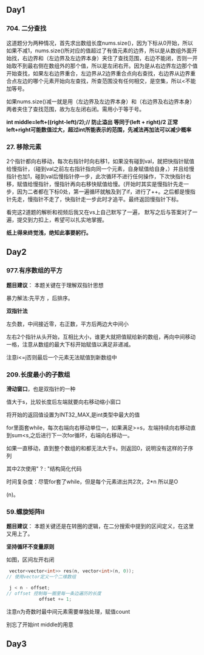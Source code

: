 ## Day1

### 704. 二分查找

   这道题分为两种情况，首先求出数组长度nums.size()，因为下标从0开始，所以如果不减1，nums.size()所对应的值超过了有值元素的边界，所以是从数组外面开始找，右边界和（左边界及左边界本身）夹住了查找范围，右边不能闭，否则一开始取不到最右侧在数组外的那个值，所以是左闭右开。因为是从右边界左边那个值开始查找，如果左右边界重合，左边界从2边界重合点向右查找，右边界从边界重合点左边的哪个元素开始向左查找，所查范围没有任何相交，是空集，所以<不能加等号。

​    如果nums.size()减一就是用（左边界及左边界本身）和（右边界及右边界本身）两者夹住了查找范围，故为左左闭右闭。需用小于等于号。

**int middle=left+((right-left)/2);// 防止溢出 等同于(left + right)/2  正常left+right可能数值过大，超过int所能表示的范围，先减法再加法可以减少概率**



### 27. 移除元素

2个指针都向右移动，每次右指针时向右移1，如果没有碰到val，就把快指针赋值给慢指针，（碰到val之前左右指针指向同一个元素，自身赋值给自身，）并且给慢指针也加1，碰到val后慢指针停一步，此次循环不进行任何操作，下次快指针右移，赋值给慢指针，慢指针再向右移快赋值给慢。(开始时其实是慢指针先走一步，因为二者都在下标0处，第一遍循环就触及到了if，进行了++。之后都是慢指针先走，慢指针不走了，快指针走一步此时才追平。最终返回慢指针下标。

看完这2道题的解析和视频后我又在vs上自己默写了一遍， 默写之后与答案对了一遍，提交到力扣上，希望可以扎实地掌握。

**纸上得来终觉浅，绝知此事要躬行。**

## Day2



### **977.有序数组的平方** 

**题目建议**： 本题关键在于理解双指针思想 

暴力解法:先平方 ，后排序。

**双指针法**

左负数，中间接近零，右正数，平方后两边大中间小

左右2个指针从头开始，互相比大小，谁更大就把值赋给新的数组，再向中间移动一格，注意从数组的最大下标开始赋值以满足非递减。

注意i<=j否则最后一个元素无法赋值到新数组中

### **209.长度最小的子数组**

**滑动窗口**，也是双指针的一种

值大于s，比较长度后左端就要向右移动缩小窗口

将开始的返回值设置为INT32_MAX,是int类型中最大的值

for里面套while，每次右端向右移动单位一，如果满足>=s，左端持续向右移动直到sum<s,之后进行下一次for循环，右端向右移动一。

如果一直移动，直到整个数组的和都无法大于s，则返回0，说明没有这样的子序列

其中2次使用" ?	: 	"结构简化代码

时间复杂度：尽管for套了while，但是每个元素进出共2次，2*n  所以是O

(n)。



###  **59.螺旋矩阵II**

**题目建议**：  本题关键还是在转圈的逻辑，在二分搜索中提到的区间定义，在这里又用上了。 

**坚持循环不变量原则**



如图，区间左开右闭

```C++
 vector<vector<int>> res(n, vector<int>(n, 0)); 
// 使用vector定义一个二维数组

 j < n - offset;
// offset 控制每一圈里每一条边遍历的长度
            offset += 1;
```

注意n为奇数时最中间元素需要单独处理，赋值count

别忘了开始int middle的用意

## Day3

